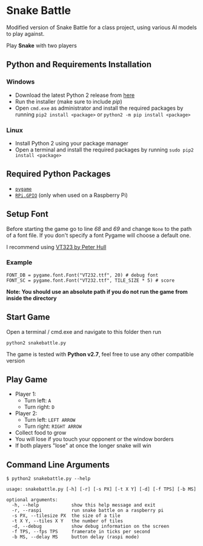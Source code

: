 # Snake Battle

Modified version of Snake Battle for a class project, using various AI models to play against.

Play **Snake** with two players

## Python and Requirements Installation

### Windows

- Download the latest Python 2 release from [here](https://www.python.org/downloads/windows/)
- Run the installer (make sure to include _pip_)
- Open `cmd.exe` as administrator and install the required packages by running `pip2 install <package>` or `python2 -m pip install <package>`

### Linux

- Install Python 2 using your package manager
- Open a terminal and install the required packages by running `sudo pip2 install <package>`

## Required Python Packages

- [`pygame`](https://www.pygame.org)
- [`RPi.GPIO`](https://pypi.python.org/pypi/RPi.GPIO) (only when used on a Raspberry Pi)

## Setup Font

Before starting the game go to line _68_ and _69_ and change `None` to the path of a font file. If you don't specify a font Pygame will choose a default one.

I recommend using [VT323 by Peter Hull](https://fonts.google.com/specimen/VT323 "Google Fonts")

### Example

    FONT_DB = pygame.font.Font("VT232.ttf", 20) # debug font
    FONT_SC = pygame.font.Font("VT232.ttf", TILE_SIZE * 5) # score

**Note: You should use an absolute path if you do not run the game from inside the directory**

## Start Game

Open a terminal / cmd.exe and navigate to this folder then run

    python2 snakebattle.py

The game is tested with **Python v2.7**, feel free to use any other compatible version

## Play Game

- Player 1:
  - Turn left: `A`
  - Turn right: `D`
- Player 2:
  - Turn left: `LEFT ARROW`
  - Turn right: `RIGHT ARROW`
- Collect food to grow
- You will lose if you touch your opponent or the window borders
- If both players "lose" at once the longer snake will win

## Command Line Arguments

`$ python2 snakebattle.py --help`

    usage: snakebattle.py [-h] [-r] [-s PX] [-t X Y] [-d] [-f TPS] [-b MS]

    optional arguments:
      -h, --help            show this help message and exit
      -r, --raspi           run snake battle on a raspberry pi
      -s PX, --tilesize PX  the size of a tile
      -t X Y, --tiles X Y   the number of tiles
      -d, --debug           show debug information on the screen
      -f TPS, --fps TPS     framerate in ticks per second
      -b MS, --delay MS     button delay (raspi mode)
